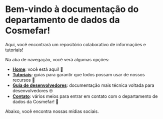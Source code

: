 # Bem-vindo à documentação do departamento de dados da Cosmefar!

Aqui, você encontrará um repositório colaborativo de informações e tutoriais!

Na aba de navegação, você verá algumas opções:

- [**Home**](#): você está aqui! 🎉
- [**Tutoriais**](/tutoriais/como-acessar-dados/): guias para garantir que todos possam usar de nossos recursos 💯
- [**Guia de desenvolvedores**](/guia-desenvolvedores/visao-geral-infra/): documentação mais técnica voltada para desenvolvedores 🤓
- [**Contato**](/contato/): vários meios para entrar em contato com o departamento de dados da Cosmefar! 🤗

Abaixo, você encontra nossas mídias sociais.